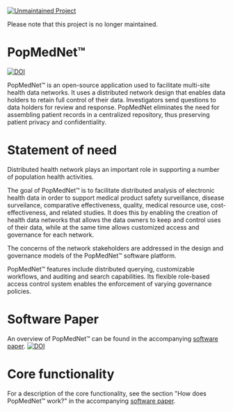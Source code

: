 [![Unmaintained Project](http://unmaintained.tech/badge.svg)](http://unmaintained.tech/)

Please note that this project is no longer maintained.

# PopMedNet&trade;
[![DOI](https://joss.theoj.org/papers/10.21105/joss.04062/status.svg)](https://doi.org/10.21105/joss.04062)

PopMedNet&trade; is an open-source application used to facilitate multi-site health data networks. It uses a distributed network design that enables data holders to retain full control of their data. Investigators send questions to data holders for review and response. PopMedNet eliminates the need for assembling patient records in a centralized repository, thus preserving patient privacy and confidentiality.


# Statement of need

Distributed health network plays an important role in supporting a number of population health activities. 

The goal of PopMedNet&trade; is to facilitate distributed analysis of electronic health data in order to support medical product safety surveillance, disease surveilance, comparative effectiveness, quality, medical resource use, cost-effectiveness, and related studies. It does this by enabling the creation of health data networks that allows the data owners to keep and control uses of their data, while at the same time allows customized access and governance for each network.

The concerns of the network stakeholders are addressed in the design and governance models of the PopMedNet&trade; software platform. 

PopMedNet&trade; features include distributed querying, customizable workflows, and auditing and search capabilities. Its flexible role-based access control system enables the enforcement of varying governance policies.

# Software Paper
An overview of PopMedNet&trade; can be found in the accompanying [software paper](paper.md).
[![DOI](https://joss.theoj.org/papers/10.21105/joss.04062/status.svg)](https://doi.org/10.21105/joss.04062)

# Core functionality
For a description of the core functionality, see the  section "How does PopMedNet&trade; work?" in the accompanying [software paper](paper.md).
